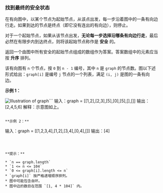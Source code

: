 ### 找到最终的安全状态 ###
在有向图中，以某个节点为起始节点，从该点出发，每一步沿着图中的一条有向边行走。如果到达的节点是终点（即它没有连出的有向边），则停止。

对于一个起始节点，如果从该节点出发，**无论每一步选择沿哪条有向边行走**，最后必然在有限步内到达终点，则将该起始节点称作是 **安全** 的。

返回一个由图中所有安全的起始节点组成的数组作为答案。答案数组中的元素应当按 **升序** 排列。

该有向图有 `n` 个节点，按 `0` 到 `n - 1` 编号，其中 `n` 是 `graph` 的节点数。图以下述形式给出：`graph[i]` 是编号 `j` 节点的一个列表，满足 `(i, j)` 是图的一条有向边。



**示例 1：**

![Illustration of graph](https://s3-lc-upload.s3.amazonaws.com/uploads/2018/03/17/picture1.png)```
输入：graph = [[1,2],[2,3],[5],[0],[5],[],[]]
输出：[2,4,5,6]
解释：示意图如上。
```

**示例 2：**

```
输入：graph = [[1,2,3,4],[1,2],[3,4],[0,4],[]]
输出：[4]
```



**提示：**

* `n == graph.length`
* `1 <= n <= 104`
* `0 <= graph[i].length <= n`
* `graph[i]` 按严格递增顺序排列。
* 图中可能包含自环。
* 图中边的数目在范围 `[1, 4 * 104]` 内。



